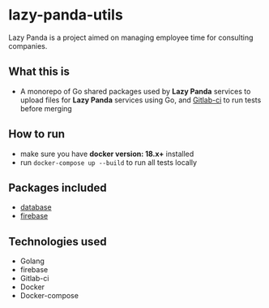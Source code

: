# lazy-panda-utils
Lazy Panda is a project aimed on managing employee time for consulting companies.

## What this is
- A monorepo of Go shared packages used by **Lazy Panda** services to upload files for **Lazy Panda** services using Go, and [Gitlab-ci](https://gitlab.com/omaressameldin/lazy-panda-utils) to run tests before merging

## How to run
- make sure you have **docker version: 18.x+** installed
- run `docker-compose up --build` to run all tests locally

## Packages included

- [database](./app/pkg/database)
- [firebase](./app/pkg/firebase)

## Technologies used
- Golang
- firebase
- Gitlab-ci
- Docker
- Docker-compose